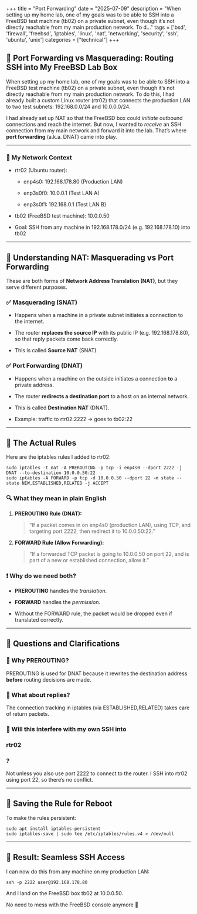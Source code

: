 +++
title = "Port Forwarding"
date = "2025-07-09"
description = "When setting up my home lab, one of my goals was to be able to SSH into a FreeBSD test machine (tb02) on a private subnet, even though it’s not directly reachable from my main production network. To d..."
tags = ['bsd', 'firewall', 'freebsd', 'iptables', 'linux', 'nat', 'networking', 'security', 'ssh', 'ubuntu', 'unix']
categories = ["technical"]
+++

## **🔧 Port Forwarding vs Masquerading: Routing SSH into My FreeBSD Lab Box**

  

When setting up my home lab, one of my goals was to be able to SSH into a FreeBSD test machine (tb02) on a private subnet, even though it’s not directly reachable from my main production network. To do this, I had already built a custom Linux router (rtr02) that connects the production LAN to two test subnets: 192.168.0.0/24 and 10.0.0.0/24.

  

I had already set up NAT so that the FreeBSD box could _initiate_ outbound connections and reach the internet. But now, I wanted to _receive_ an SSH connection from my main network and forward it into the lab. That’s where **port forwarding** (a.k.a. DNAT) came into play.

---

### **🧭 My Network Context**

- rtr02 (Ubuntu router):
    
    - enp4s0: 192.168.178.80 (Production LAN)
        
    - enp3s0f0: 10.0.0.1 (Test LAN A)
        
    - enp3s0f1: 192.168.0.1 (Test LAN B)
        
    
- tb02 (FreeBSD test machine): 10.0.0.50
    
- Goal: SSH from any machine in 192.168.178.0/24 (e.g. 192.168.178.10) into tb02
    

---

## **🔀 Understanding NAT: Masquerading vs Port Forwarding**

  

These are both forms of **Network Address Translation (NAT)**, but they serve different purposes.

  

### **✅ Masquerading (SNAT)**

- Happens when a machine in a private subnet initiates a connection to the internet.
    
- The router **replaces the source IP** with its public IP (e.g. 192.168.178.80), so that reply packets come back correctly.
    
- This is called **Source NAT** (SNAT).
    

  

### **✅ Port Forwarding (DNAT)**

- Happens when a machine on the outside initiates a connection **to** a private address.
    
- The router **redirects a destination port** to a host on an internal network.
    
- This is called **Destination NAT** (DNAT).
    
- Example: traffic to rtr02:2222 → goes to tb02:22
    

---

## **🧪 The Actual Rules**

  

Here are the iptables rules I added to rtr02:

```
sudo iptables -t nat -A PREROUTING -p tcp -i enp4s0 --dport 2222 -j DNAT --to-destination 10.0.0.50:22
sudo iptables -A FORWARD -p tcp -d 10.0.0.50 --dport 22 -m state --state NEW,ESTABLISHED,RELATED -j ACCEPT
```

### **🔍 What they mean in plain English**

1. **PREROUTING Rule (DNAT):**
    
    > “If a packet comes in on enp4s0 (production LAN), using TCP, and targeting port 2222, then redirect it to 10.0.0.50:22.”
    
2. **FORWARD Rule (Allow Forwarding):**
    
    > “If a forwarded TCP packet is going to 10.0.0.50 on port 22, and is part of a new or established connection, allow it.”
    

  

### **❗ Why do we need both?**

- **PREROUTING** handles the _translation_.
    
- **FORWARD** handles the _permission_.
    
- Without the FORWARD rule, the packet would be dropped even if translated correctly.
    

---

## **🧩 Questions and Clarifications**

  

### **🤔 Why PREROUTING?**

  

PREROUTING is used for DNAT because it rewrites the destination address **before** routing decisions are made.

  

### **🤔 What about replies?**

  

The connection tracking in iptables (via ESTABLISHED,RELATED) takes care of return packets.

  

### **🤔 Will this interfere with my own SSH into** 

### **rtr02**

### **?**

  

Not unless you also use port 2222 to connect to the router. I SSH into rtr02 using port 22, so there’s no conflict.

---

## **💾 Saving the Rule for Reboot**

  

To make the rules persistent:

```
sudo apt install iptables-persistent
sudo iptables-save | sudo tee /etc/iptables/rules.v4 > /dev/null
```

  

---

## **🏁 Result: Seamless SSH Access**

  

I can now do this from any machine on my production LAN:

```
ssh -p 2222 user@192.168.178.80
```

And I land on the FreeBSD box tb02 at 10.0.0.50.

  

No need to mess with the FreeBSD console anymore 🎉
